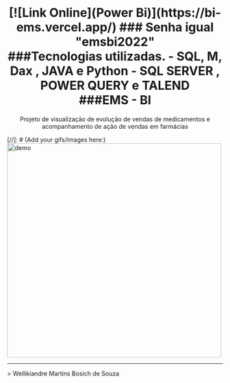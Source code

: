<h1 align="center">
<br>
[![Link Online](Power Bi)](https://bi-ems.vercel.app/)
### Senha igual "emsbi2022"
<br>
###Tecnologias utilizadas.
- SQL, M, Dax , JAVA e Python
- SQL SERVER , POWER QUERY e TALEND
<br>
###EMS - BI
</h1>
<p align="center">Projeto de visualização de evolução de vendas de medicamentos e acompanhamento de ação de vendas em farmácias</p>
[//]: # (Add your gifs/images here:)
<div>
  <img src="https://i.ibb.co/xMwxSCv/init.png" alt="demo" height="500">
</div>
<hr />
> Wellikiandre Martins Bosich de Souza